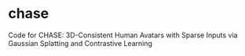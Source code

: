 # chase
Code for CHASE: 3D-Consistent Human Avatars with Sparse Inputs via Gaussian Splatting and Contrastive Learning
